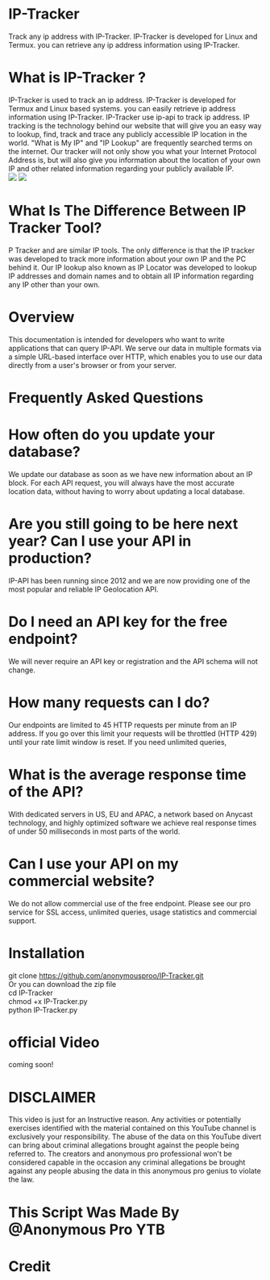 # IP-Tracker
Track any ip address with IP-Tracker. IP-Tracker is developed for Linux and Termux. you can retrieve any ip address information using IP-Tracker. 
# What is IP-Tracker ?
IP-Tracker is used to track an ip address. IP-Tracker is developed for Termux and Linux based systems. you can easily retrieve ip address information using IP-Tracker. IP-Tracker use ip-api to track ip address.
 IP tracking is the technology behind our website that will give you an easy way to lookup, find, track and trace any publicly accessible IP location in the world.
"What is My IP" and "IP Lookup" are frequently searched terms on the internet. Our tracker will not only show you what your Internet Protocol Address is, but will also give you information about the location of your own IP and other related information regarding your publicly available IP. 
<br>
<img src="https://github.com/anonymousproo/IP-Tracker/blob/main/scr/ip%20tracker0.jpg">
<img src="https://github.com/anonymousproo/IP-Tracker/blob/main/scr/ip%20tracker%201.jpg">
# What Is The Difference Between IP Tracker Tool?
P Tracker and are similar IP tools. The only difference is that the IP tracker was developed to track more information about your own IP and the PC behind it. Our IP lookup also known as IP Locator was developed to lookup IP addresses and domain names and to obtain all IP information regarding any IP other than your own.
<br>
# Overview
This documentation is intended for developers who want to write applications that can query IP-API.
We serve our data in multiple formats via a simple URL-based interface over HTTP, which enables you to use our data directly from a user's browser or from your server.
# Frequently Asked Questions
# How often do you update your database?
We update our database as soon as we have new information about an IP block. For each API request, you will always have the most accurate location data, without having to worry about updating a local database.
<br>
# Are you still going to be here next year? Can I use your API in production?
IP-API has been running since 2012 and we are now providing one of the most popular and reliable IP Geolocation API.
# Do I need an API key for the free endpoint?
We will never require an API key or registration and the API schema will not change.
# How many requests can I do?
Our endpoints are limited to 45 HTTP requests per minute from an IP address. If you go over this limit your requests will be throttled (HTTP 429) until your rate limit window is reset.
If you need unlimited queries,
# What is the average response time of the API?
With dedicated servers in US, EU and APAC, a network based on Anycast technology, and highly optimized software we achieve real response times of under 50 milliseconds in most parts of the world.
# Can I use your API on my commercial website?
We do not allow commercial use of the free endpoint. Please see our pro service for SSL access, unlimited queries, usage statistics and commercial support.
# Installation
git clone https://github.com/anonymousproo/IP-Tracker.git<br>
Or you can download the zip file<br>
cd IP-Tracker<br>
chmod +x IP-Tracker.py<br>
python IP-Tracker.py<br>
# official Video
coming soon!
# DISCLAIMER
This video is just for an Instructive reason. Any activities or potentially exercises identified with the material contained on this YouTube channel is exclusively your responsibility. The abuse of the data on this YouTube divert can bring about criminal allegations brought against the people being referred to. The creators and anonymous pro professional won't be considered capable in the occasion any criminal allegations be brought against any people abusing the data in this anonymous pro genius to violate the law.
# This Script Was Made By @Anonymous Pro YTB
# Credit

